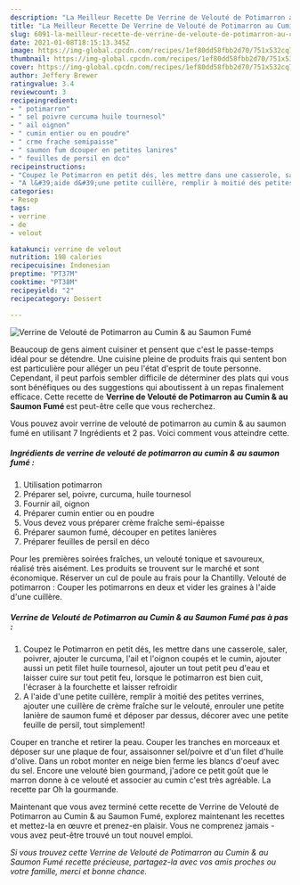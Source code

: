 ```yaml
---
description: "La Meilleur Recette De Verrine de Velouté de Potimarron au Cumin &amp;amp; au Saumon Fumé"
title: "La Meilleur Recette De Verrine de Velouté de Potimarron au Cumin &amp;amp; au Saumon Fumé"
slug: 6091-la-meilleur-recette-de-verrine-de-veloute-de-potimarron-au-cumin-and-amp-au-saumon-fume
date: 2021-01-08T18:15:13.345Z
image: https://img-global.cpcdn.com/recipes/1ef80dd58fbb2d70/751x532cq70/verrine-de-veloute-de-potimarron-au-cumin-au-saumon-fume-photo-principale-de-la-recette.jpg
thumbnail: https://img-global.cpcdn.com/recipes/1ef80dd58fbb2d70/751x532cq70/verrine-de-veloute-de-potimarron-au-cumin-au-saumon-fume-photo-principale-de-la-recette.jpg
cover: https://img-global.cpcdn.com/recipes/1ef80dd58fbb2d70/751x532cq70/verrine-de-veloute-de-potimarron-au-cumin-au-saumon-fume-photo-principale-de-la-recette.jpg
author: Jeffery Brewer
ratingvalue: 3.4
reviewcount: 3
recipeingredient:
- " potimarron"
- " sel poivre curcuma huile tournesol"
- " ail oignon"
- " cumin entier ou en poudre"
- " crme frache semipaisse"
- " saumon fum dcouper en petites lanires"
- " feuilles de persil en dco"
recipeinstructions:
- "Coupez le Potimarron en petit dés, les mettre dans une casserole, saler, poivrer, ajouter le curcuma, l&#39;ail et l&#39;oignon coupés et le cumin, ajouter aussi un petit filet huile tournesol, ajouter un tout petit peu d&#39;eau et laisser cuire sur tout petit feu, lorsque le potimarron est bien cuit, l&#39;écraser à la fourchette et laisser refroidir"
- "A l&#39;aide d&#39;une petite cuillère, remplir à moitié des petites verrines, ajouter une cuillère de crème fraîche sur le velouté, enrouler une petite lanière de saumon fumé et déposer par dessus, décorer avec une petite feuille de persil, tout simplement!"
categories:
- Resep
tags:
- verrine
- de
- velout

katakunci: verrine de velout 
nutrition: 198 calories
recipecuisine: Indonesian
preptime: "PT37M"
cooktime: "PT38M"
recipeyield: "2"
recipecategory: Dessert

---
```



![Verrine de Velouté de Potimarron au Cumin &amp; au Saumon Fumé](https://img-global.cpcdn.com/recipes/1ef80dd58fbb2d70/751x532cq70/verrine-de-veloute-de-potimarron-au-cumin-au-saumon-fume-photo-principale-de-la-recette.jpg)

Beaucoup de gens aiment cuisiner et pensent que c'est le passe-temps idéal pour se détendre. Une cuisine pleine de produits frais qui sentent bon est particulière pour alléger un peu l'état d'esprit de toute personne. Cependant, il peut parfois sembler difficile de déterminer des plats qui vous sont bénéfiques ou des suggestions qui aboutissent à un repas finalement efficace. Cette recette de <strong> Verrine de Velouté de Potimarron au Cumin &amp; au Saumon Fumé </strong> est peut-être celle que vous recherchez.

<!--inarticleads1-->

Vous pouvez avoir verrine de velouté de potimarron au cumin &amp; au saumon fumé en utilisant 7 Ingrédients et 2 pas. Voici comment vous atteindre cette.

##### Ingrédients de verrine de velouté de potimarron au cumin &amp; au saumon fumé :

1. Utilisation  potimarron
1. Préparer  sel, poivre, curcuma, huile tournesol
1. Fournir  ail, oignon
1. Préparer  cumin entier ou en poudre
1. Vous devez vous préparer  crème fraîche semi-épaisse
1. Préparer  saumon fumé, découper en petites lanières
1. Préparer  feuilles de persil en déco


Pour les premières soirées fraîches, un velouté tonique et savoureux, réalisé très aisément. Les produits se trouvent sur le marché et sont économique. Réserver un cul de poule au frais pour la Chantilly. Velouté de potimarron : Couper les potimarrons en deux et vider les graines à l&#39;aide d&#39;une cuillère. 

<!--inarticleads2-->

##### Verrine de Velouté de Potimarron au Cumin &amp; au Saumon Fumé pas à pas :

1. Coupez le Potimarron en petit dés, les mettre dans une casserole, saler, poivrer, ajouter le curcuma, l&#39;ail et l&#39;oignon coupés et le cumin, ajouter aussi un petit filet huile tournesol, ajouter un tout petit peu d&#39;eau et laisser cuire sur tout petit feu, lorsque le potimarron est bien cuit, l&#39;écraser à la fourchette et laisser refroidir
1. A l&#39;aide d&#39;une petite cuillère, remplir à moitié des petites verrines, ajouter une cuillère de crème fraîche sur le velouté, enrouler une petite lanière de saumon fumé et déposer par dessus, décorer avec une petite feuille de persil, tout simplement!


Couper en tranche et retirer la peau. Couper les tranches en morceaux et déposer sur une plaque de four, assaisonner sel/poivre et d&#39;un filet d&#39;huile d&#39;olive. Dans un robot monter en neige bien ferme les blancs d&#39;oeuf avec du sel. Encore une velouté bien gourmand, j&#39;adore ce petit goût que le marron donne à ce velouté et associer au cumin c&#39;est très agréable. La recette par Oh la gourmande. 

<!--inarticleads1-->

<p>
Maintenant que vous avez terminé cette recette de Verrine de Velouté de Potimarron au Cumin &amp; au Saumon Fumé, explorez maintenant les recettes et mettez-la en œuvre et prenez-en plaisir. Vous ne comprenez jamais - vous avez peut-être trouvé un tout nouvel emploi.
</p>

<p>
<i>Si vous trouvez cette Verrine de Velouté de Potimarron au Cumin &amp; au Saumon Fumé recette précieuse, partagez-la avec vos amis proches ou votre famille, merci et bonne chance.</i>
</p>
